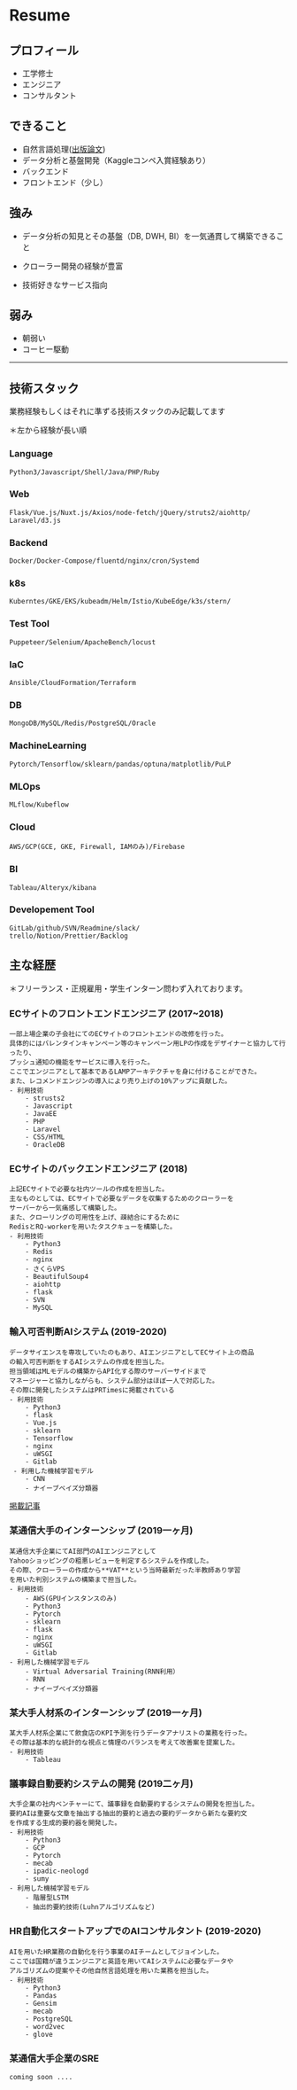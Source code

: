 # Resume

## プロフィール
- 工学修士
- エンジニア
- コンサルタント

## できること

- 自然言語処理([出版論文](https://ieeexplore.ieee.org/document/8668999))
- データ分析と基盤開発（Kaggleコンペ入賞経験あり）
- バックエンド
- フロントエンド（少し）

## 強み

- データ分析の知見とその基盤（DB, DWH, BI）を一気通貫して構築できること

- クローラー開発の経験が豊富

- 技術好きなサービス指向

## 弱み

- 朝弱い
- コーヒー駆動

---

## 技術スタック

業務経験もしくはそれに準ずる技術スタックのみ記載してます

＊左から経験が長い順

### Language

    Python3/Javascript/Shell/Java/PHP/Ruby

### Web

    Flask/Vue.js/Nuxt.js/Axios/node-fetch/jQuery/struts2/aiohttp/
    Laravel/d3.js

### Backend

    Docker/Docker-Compose/fluentd/nginx/cron/Systemd
    
### k8s
    Kuberntes/GKE/EKS/kubeadm/Helm/Istio/KubeEdge/k3s/stern/

### Test Tool

    Puppeteer/Selenium/ApacheBench/locust

### IaC

    Ansible/CloudFormation/Terraform

### DB

    MongoDB/MySQL/Redis/PostgreSQL/Oracle

### MachineLearning

    Pytorch/Tensorflow/sklearn/pandas/optuna/matplotlib/PuLP
    
### MLOps
    MLflow/Kubeflow

### Cloud

    AWS/GCP(GCE, GKE, Firewall, IAMのみ)/Firebase

### BI

    Tableau/Alteryx/kibana

### Developement Tool

    GitLab/github/SVN/Readmine/slack/
    trello/Notion/Prettier/Backlog
    
## 主な経歴
＊フリーランス・正規雇用・学生インターン問わず入れております。

### ECサイトのフロントエンドエンジニア (2017~2018)
    一部上場企業の子会社にてのECサイトのフロントエンドの改修を行った。    
    具体的にはバレンタインキャンペーン等のキャンペーン用LPの作成をデザイナーと協力して行ったり、    
    プッシュ通知の機能をサービスに導入を行った。
    ここでエンジニアとして基本であるLAMPアーキテクチャを身に付けることができた。     
    また、レコメンドエンジンの導入により売り上げの10%アップに貢献した。    
    - 利用技術
        - strusts2
        - Javascript
        - JavaEE
        - PHP
        - Laravel
        - CSS/HTML
        - OracleDB
        
### ECサイトのバックエンドエンジニア (2018)
    上記ECサイトで必要な社内ツールの作成を担当した。
    主なものとしては、ECサイトで必要なデータを収集するためのクローラーを    
    サーバーから一気痛感して構築した。    
    また、クローリングの可用性を上げ、疎結合にするために    
    RedisとRQ-workerを用いたタスクキューを構築した。     
    - 利用技術     
        - Python3
        - Redis
        - nginx
        - さくらVPS
        - BeautifulSoup4
        - aiohttp
        - flask
        - SVN
        - MySQL

### 輸入可否判断AIシステム (2019-2020)
    データサイエンスを専攻していたのもあり、AIエンジニアとしてECサイト上の商品     
    の輸入可否判断をするAIシステムの作成を担当した。     
    担当領域はMLモデルの構築からAPI化する際のサーバーサイドまで      
    マネージャーと協力しながらも、システム部分はほぼ一人で対応した。
    その際に開発したシステムはPRTimesに掲載されている    
    - 利用技術     
        - Python3
        - flask
        - Vue.js
        - sklearn
        - Tensorflow
        - nginx
        - uWSGI
        - Gitlab
     - 利用した機械学習モデル
        - CNN
        - ナイーブベイズ分類器
        
[掲載記事](https://prtimes.jp/main/html/rd/p/000000046.000035599.html)
        
 ### 某通信大手のインターンシップ (2019一ヶ月)
    某通信大手企業にてAI部門のAIエンジニアとして     
    Yahooショッピングの粗悪レビューを判定するシステムを作成した。     
    その際、クローラーの作成から**VAT**という当時最新だった半教師あり学習     
    を用いた判別システムの構築まで担当した。     
    - 利用技術
        - AWS(GPUインスタンスのみ)
        - Python3
        - Pytorch
        - sklearn
        - flask
        - nginx
        - uWSGI
        - Gitlab
    - 利用した機械学習モデル
        - Virtual Adversarial Training(RNN利用）
        - RNN
        - ナイーブベイズ分類器
        
### 某大手人材系のインターンシップ (2019一ヶ月)
    某大手人材系企業にて飲食店のKPI予測を行うデータアナリストの業務を行った。
    その際は基本的な統計的な視点と情理のバランスを考えて改善案を提案した。
    - 利用技術
        - Tableau
        
### 議事録自動要約システムの開発 (2019二ヶ月)
    大手企業の社内ベンチャーにて、議事録を自動要約するシステムの開発を担当した。     
    要約AIは重要な文章を抽出する抽出的要約と過去の要約データから新たな要約文     
    を作成する生成的要約器を開発した。     
    - 利用技術
        - Python3
        - GCP
        - Pytorch
        - mecab
        - ipadic-neologd
        - sumy
    - 利用した機械学習モデル
        - 階層型LSTM
        - 抽出的要約技術(Luhnアルゴリズムなど)
        
### HR自動化スタートアップでのAIコンサルタント (2019-2020)
    AIを用いたHR業務の自動化を行う事業のAIチームとしてジョインした。    
    ここでは国籍が違うエンジニアと英語を用いてAIシステムに必要なデータや    
    アルゴリズムの提案やその他自然言語処理を用いた業務を担当した。    
    - 利用技術
        - Python3
        - Pandas
        - Gensim
        - mecab
        - PostgreSQL
        - word2vec
        - glove

### 某通信大手企業のSRE
    coming soon ....

